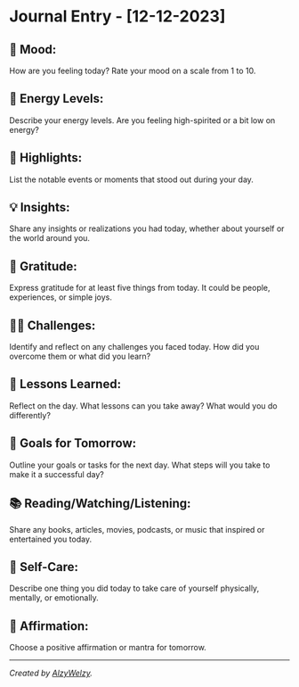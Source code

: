 # Journal Entry - [12-12-2023]

## 🌟 Mood:

How are you feeling today? Rate your mood on a scale from 1 to 10.

## 🚀 Energy Levels:

Describe your energy levels. Are you feeling high-spirited or a bit low on energy?

## 🌈 Highlights:

List the notable events or moments that stood out during your day.

## 💡 Insights:

Share any insights or realizations you had today, whether about yourself or the world around you.

## 🙏 Gratitude:

Express gratitude for at least five things from today. It could be people, experiences, or simple joys.

## 🏋️‍♂️ Challenges:

Identify and reflect on any challenges you faced today. How did you overcome them or what did you learn?

## 📖 Lessons Learned:

Reflect on the day. What lessons can you take away? What would you do differently?

## 🎯 Goals for Tomorrow:

Outline your goals or tasks for the next day. What steps will you take to make it a successful day?

## 📚 Reading/Watching/Listening:

Share any books, articles, movies, podcasts, or music that inspired or entertained you today.

## 🌱 Self-Care:

Describe one thing you did today to take care of yourself physically, mentally, or emotionally.

## 🌠 Affirmation:

Choose a positive affirmation or mantra for tomorrow.

---

_Created by [AlzyWelzy](https://github.com/AlzyWelzy)._
